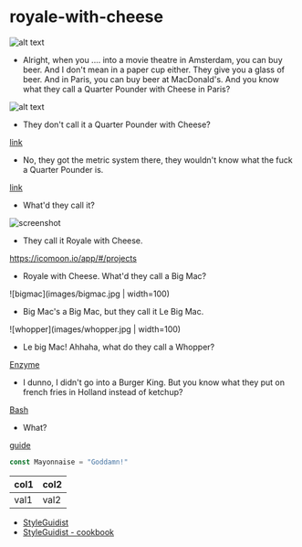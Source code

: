 # royale-with-cheese

![alt text](path/to/img.png)
- Alright, when you .... into a movie theatre in Amsterdam, you can buy beer. And I don't mean in a paper cup either. 
They give you a glass of beer. And in Paris, you can buy beer at MacDonald's. And you know what they call a 
Quarter Pounder with Cheese in Paris?

![alt text](./path/to/img.png)
- They don't call it a Quarter Pounder with Cheese?

[link](some/file.txt)
- No, they got the metric system there, they wouldn't know what the fuck a Quarter Pounder is.

[link](/some/file.txt)
- What'd they call it?

![screenshot](/assets/images/some-image_1.png)
- They call it Royale with Cheese.

https://icomoon.io/app/#/projects
- Royale with Cheese. What'd they call a Big Mac?

![bigmac](images/bigmac.jpg | width=100)
- Big Mac's a Big Mac, but they call it Le Big Mac.

![whopper](images/whopper.jpg | width=100)
- Le big Mac! Ahhaha, what do they call a Whopper?

[Enzyme](https://devhints.io/enzyme)
- I dunno, I didn't go into a Burger King. But you know what they put on french fries in Holland instead of ketchup?

[Bash](https://devhints.io/bash)
- What?

[guide](https://niketech.com/)
```js
const Mayonnaise = "Goddamn!"
```
| **col1** | **col2** |
| ----------| ------- |
| val1      | val2    |

- [StyleGuidist](https://react-styleguidist.js.org/examples/basic/)
- [StyleGuidist - cookbook](https://react-styleguidist.js.org/docs/cookbook.html)
